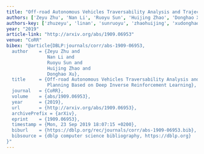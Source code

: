 ```yaml
---
title: "Off-road Autonomous Vehicles Traversability Analysis and Trajectory Planning Based on Deep Inverse Reinforcement Learning"
authors: ['Zeyu Zhu', 'Nan Li', 'Ruoyu Sun', 'Huijing Zhao', 'Donghao Xu']
authors-key: ['zhuzeyu', 'linan', 'sunruoyu', 'zhaohuijing', 'xudonghao']
year: "2019"
article-link: "http://arxiv.org/abs/1909.06953"
venue: "CoRR"
bibex: "@article{DBLP:journals/corr/abs-1909-06953,
  author    = {Zeyu Zhu and
               Nan Li and
               Ruoyu Sun and
               Huijing Zhao and
               Donghao Xu},
  title     = {Off-road Autonomous Vehicles Traversability Analysis and Trajectory
               Planning Based on Deep Inverse Reinforcement Learning},
  journal   = {CoRR},
  volume    = {abs/1909.06953},
  year      = {2019},
  url       = {http://arxiv.org/abs/1909.06953},
  archivePrefix = {arXiv},
  eprint    = {1909.06953},
  timestamp = {Mon, 23 Sep 2019 18:07:15 +0200},
  biburl    = {https://dblp.org/rec/journals/corr/abs-1909-06953.bib},
  bibsource = {dblp computer science bibliography, https://dblp.org}
}"
---
```

